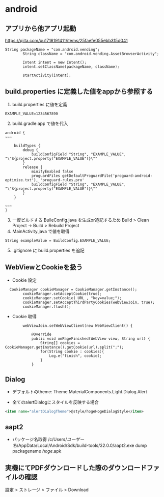 # android

## アプリから他アプリ起動
https://qiita.com/xu1718191411/items/25faefe055ebb315d041
```
String packageName = "com.android.vending";
        String className = "com.android.vending.AssetBrowserActivity";

        Intent intent = new Intent();
        intent.setClassName(packageName, className);

        startActivity(intent);
```

## build.properties に定義した値をappから参照する
1. build.properties に値を定義
```
EXAMPLE_VALUE=1234567890
```

2. build.gradle:app で値を代入
```
android {
~~~

    buildTypes {
        debug {
            buildConfigField "String", "EXAMPLE_VALUE", "\"${project.property("EXAMPLE_VALUE")}\""
        }
        release {
            minifyEnabled false
            proguardFiles getDefaultProguardFile('proguard-android-optimize.txt'), 'proguard-rules.pro'
            buildConfigField "String", "EXAMPLE_VALUE", "\"${project.property("EXAMPLE_VALUE")}\""
        }
    }

~~~
}
```

3. 一度ビルドする BuileConfig.java を生成or追記するため
Build > Clean Project -> Build > Rebuild Project
4. MainActivity.java で値を取得
```
String exampleValue = BuildConfig.EXAMPLE_VALUE;
```
5. .gitignore に build.properties を追記

## WebViewとCookieを扱う
- Cookie 設定
```
  CookieManager cookieManager = CookieManager.getInstance();
        cookieManager.setAcceptCookie(true);
        cookieManager.setCookie(_URL_, "key=value;");
        cookieManager.setAcceptThirdPartyCookies(webViewJoin, true);
        cookieManager.flush();
```

- Cookie 取得
```
        webViewJoin.setWebViewClient(new WebViewClient() {

            @Override
            public void onPageFinished(WebView view, String url) {
                String[] cookies = CookieManager.getInstance().getCookie(url).split(";");
                for(String cookie : cookies){
                    Log.e("finish", cookie);
                }
            }
```

## Dialog
- デフォルトのtheme: Theme.MaterialComponents.Light.Dialog.Alert

- 全てのalertDialogにスタイルを反映する場合
``` themes.xml
<item name="alertDialogTheme">@style/hogeHogeDialogStyle</item>
```

## aapt2
- パッケージ名取得
/c/Users/_ユーザー名_/AppData/Local/Android/Sdk/build-tools/32.0.0/aapt2.exe dump packagename _hoge_.apk

## 実機にてPDFダウンロードした際のダウンロードファイルの確認
設定 > ストレージ > ファイル > Download
